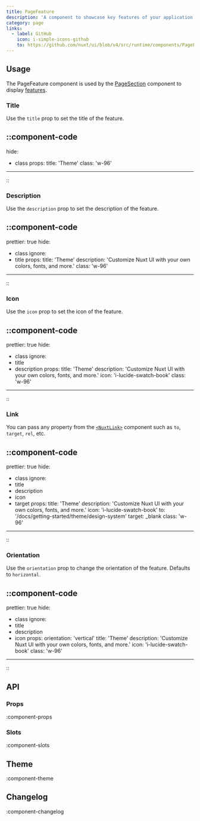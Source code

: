 ```yaml
---
title: PageFeature
description: 'A component to showcase key features of your application.'
category: page
links:
  - label: GitHub
    icon: i-simple-icons-github
    to: https://github.com/nuxt/ui/blob/v4/src/runtime/components/PageFeature.vue
---
```


## Usage

The PageFeature component is used by the [PageSection](/docs/components/page-section) component to display [features](/docs/components/page-section#features).

### Title

Use the `title` prop to set the title of the feature.

::component-code
---
hide:
  - class
props:
  title: 'Theme'
  class: 'w-96'
---
::

### Description

Use the `description` prop to set the description of the feature.

::component-code
---
prettier: true
hide:
  - class
ignore:
  - title
props:
  title: 'Theme'
  description: 'Customize Nuxt UI with your own colors, fonts, and more.'
  class: 'w-96'
---
::

### Icon

Use the `icon` prop to set the icon of the feature.

::component-code
---
prettier: true
hide:
  - class
ignore:
  - title
  - description
props:
  title: 'Theme'
  description: 'Customize Nuxt UI with your own colors, fonts, and more.'
  icon: 'i-lucide-swatch-book'
  class: 'w-96'
---
::

### Link

You can pass any property from the [`<NuxtLink>`](https://nuxt.com/docs/api/components/nuxt-link) component such as `to`, `target`, `rel`, etc.

::component-code
---
prettier: true
hide:
  - class
ignore:
  - title
  - description
  - icon
  - target
props:
  title: 'Theme'
  description: 'Customize Nuxt UI with your own colors, fonts, and more.'
  icon: 'i-lucide-swatch-book'
  to: '/docs/getting-started/theme/design-system'
  target: _blank
  class: 'w-96'
---
::

### Orientation

Use the `orientation` prop to change the orientation of the feature. Defaults to `horizontal`.

::component-code
---
prettier: true
hide:
  - class
ignore:
  - title
  - description
  - icon
props:
  orientation: 'vertical'
  title: 'Theme'
  description: 'Customize Nuxt UI with your own colors, fonts, and more.'
  icon: 'i-lucide-swatch-book'
  class: 'w-96'
---
::

## API

### Props

:component-props

### Slots

:component-slots

## Theme

:component-theme

## Changelog

:component-changelog
